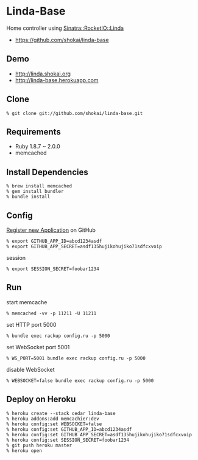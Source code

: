 Linda-Base
==========
Home controller using [Sinatra::RocketIO::Linda](http://github.com/shokai/sinatra-rocketio-linda)

* https://github.com/shokai/linda-base


Demo
----

* http://linda.shokai.org
* http://linda-base.herokuapp.com


Clone
-----

    % git clone git://github.com/shokai/linda-base.git


Requirements
------------
- Ruby 1.8.7 ~ 2.0.0
- memcached


Install Dependencies
--------------------

    % brew install memcached
    % gem install bundler
    % bundle install


Config
------

[Register new Application](https://github.com/settings/applications) on GitHub

    % export GITHUB_APP_ID=abcd1234asdf
    % export GITHUB_APP_SECRET=asdf135hujikohujiko71sdfcxvoip

session

    % export SESSION_SECRET=foobar1234


Run
---

start memcache

    % memcached -vv -p 11211 -U 11211

set HTTP port 5000

    % bundle exec rackup config.ru -p 5000

set WebSocket port 5001

    % WS_PORT=5001 bundle exec rackup config.ru -p 5000

disable WebSocket

    % WEBSOCKET=false bundle exec rackup config.ru -p 5000


Deploy on Heroku
----------------

    % heroku create --stack cedar linda-base
    % heroku addons:add memcachier:dev
    % heroku config:set WEBSOCKET=false
    % heroku config:set GITHUB_APP_ID=abcd1234asdf
    % heroku config:set GITHUB_APP_SECRET=asdf135hujikohujiko71sdfcxvoip
    % heroku config:set SESSION_SECRET=foobar1234
    % git push heroku master
    % heroku open

